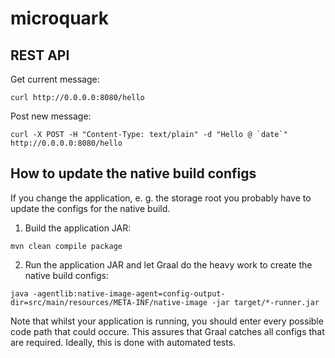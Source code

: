 # microquark

## REST API

Get current message:

```shell script
curl http://0.0.0.0:8080/hello
```

Post new message:

```shell script
curl -X POST -H "Content-Type: text/plain" -d "Hello @ `date`" http://0.0.0.0:8080/hello
```


## How to update the native build configs

If you change the application, e. g. the storage root you probably have to update the configs for
the native build.

1. Build the application JAR:

```shell script
mvn clean compile package
```

2. Run the application JAR and let Graal do the heavy work to create the native build configs: 

```shell script
java -agentlib:native-image-agent=config-output-dir=src/main/resources/META-INF/native-image -jar target/*-runner.jar
```

Note that whilst your application is running, you should enter every possible code path that could occure.
This assures that Graal catches all configs that are required.
Ideally, this is done with automated tests.